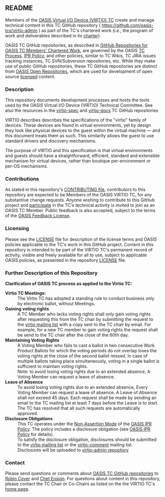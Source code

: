<div>
<h2>README</h2>

<p>Members of the <a href="https://www.oasis-open.org/committees/virtio/">OASIS Virtual I/O Device (VIRTIO) TC</a> create and manage technical content in this TC GitHub repository ( <a href="https://github.com/oasis-tcs/virtio-admin">https://github.com/oasis-tcs/virtio-admin</a> ) as part of the TC's chartered work (<i>i.e.</i>, the program of work and deliverables described in its <a href="https://www.oasis-open.org/committees/virtio/charter.php">charter</a>).</p>

<p>OASIS TC GitHub repositories, as described in <a href="https://www.oasis-open.org/resources/tcadmin/github-repositories-for-oasis-tc-members-chartered-work">GitHub Repositories for OASIS TC Members' Chartered Work</a>, are governed by the OASIS <a href="https://www.oasis-open.org/policies-guidelines/tc-process">TC Process</a>, <a href="https://www.oasis-open.org/policies-guidelines/ipr">IPR Policy</a>, and other policies, similar to TC Wikis, TC JIRA issues tracking instances, TC SVN/Subversion repositories, etc.  While they make use of public GitHub repositories, these TC GitHub repositories are distinct from <a href="https://www.oasis-open.org/resources/open-repositories">OASIS Open Repositories</a>, which are used for development of open source <a href="https://www.oasis-open.org/resources/open-repositories/licenses">licensed</a> content.</p>
</div>

<div>
<h3>Description</h3>

<p>This repository documents development processes and hosts the tools used by the OASIS Virtual I/O Device (VIRTIO) Technical Committee.  See also the resources in the <a href="https://github.com/oasis-tcs/virtio-spec">virtio-spec</a> and <a href="https://github.com/oasis-tcs/virtio-docs">virtio-docs</a> TC GitHub repositories</p>

<p>VIRTIO describes describes the specifications of the "virtio" family of devices. These devices are found in virtual environments, yet by design they look like physical devices to the guest within the virtual machine &mdash; and this document treats them as such. This similarity allows the guest to use standard drivers and discovery mechanisms.</p>

<p>The purpose of VIRTIO and this specification is that virtual environments and guests should have a straightforward, efficient, standard and extensible mechanism for virtual devices, rather than boutique per-environment or per-OS mechanisms.</p>

</div>

<div>
<h3>Contributions</h3>
<p>As stated in this repository's <a href="https://github.com/oasis-tcs/virtio-admin/blob/master/CONTRIBUTING.md">CONTRIBUTING file</a>, contributors to this repository are expected to be Members of the OASIS VIRTIO TC, for any substantive change requests.  Anyone wishing to contribute to this GitHub project and <a href="https://www.oasis-open.org/join/participation-instructions">participate</a> in the TC's technical activity is invited to join as an OASIS TC Member.  Public feedback is also accepted, subject to the terms of the <a href="https://www.oasis-open.org/policies-guidelines/ipr#appendixa">OASIS Feedback License</a>.</p>
</div>



<div>
<h3>Licensing</h3>
<p>Please see the <a href="https://github.com/oasis-tcs/virtio-admin/blob/master/LICENSE.md">LICENSE</a> file for description of the license terms and OASIS policies applicable to the TC's work in this GitHub project. Content in this repository is intended to be part of the VIRTIO TC's permanent record of activity, visible and freely available for all to use, subject to applicable OASIS policies, as presented in the repository <a href="https://github.com/oasis-tcs/virtio-admin/blob/master/LICENSE.md">LICENSE</a> file.</p>
</div>

<div>
<h3>Further Description of this Repository</h3>
<strong>Clarification of OASIS TC process as applied to the Virtio TC:</strong>
<dl>
<dt><strong>Virtio TC Meetings:</strong></dt>
<dd>The Virtio TC has adopted a standing rule to conduct business only by electronic ballot, without Meetings.<dd>
<dt><strong>Gaining voting rights</strong></dt>
<dd>A TC Member who lacks voting rights shall only gain voting rights
   after requesting this from the TC chair by submitting the request to the
   <a href="http://lists.oasis-open.org/archives/virtio/">virtio mailing list</a>
   with a copy sent to the TC chair by email. For example, for a new TC member
   to gain voting rights the request shall be send to the TC
   chair after the close of the 60th day.
</dd>
<dt><strong>Maintaining Voting Rights</strong></dt>
<dd>
A Voting Member who fails to cast a ballot in two consecutive Work Product
Ballots for which the voting periods do not overlap loses the voting rights at
the close of the second ballot missed. In case of multiple ballots taking place
simultaneously, voting in a single ballot is sufficient to maintain voting
rights.
<br>Note: to avoid losing voting rights due to an extended absence,
A Voting Member can request a leave of absence.
</dd>
<dt><strong>Leave of Absence</strong></dt>
<dd>
To avoid losing voting rights due to an extended absence,
Every Voting Member can request a leave of absence.
A Leave of
Absence shall not exceed 45 days. Each request shall be made by sending an
email to the TC mailing list at least 7 days before the Leave is to start.
<br>The TC has resolved that all such requests are automatically approved.
</dd>
<dt><strong>Disclosure Obligations</strong></dt>
<dd>
This TC operates under the
<a href="https://www.oasis-open.org/policies-guidelines/ipr#Non-Assertion-Mode">Non-Assertion Mode</a>
of the <a href="https://www.oasis-open.org/policies-guidelines/ipr">OASIS IPR Policy</a>.
The policy includes a disclosure obligation (see
<a href="https://www.oasis-open.org/policies-guidelines/ipr">OASIS IPR Policy</a>
for details).
<br>
To satisfy the disclosure obligation, disclosures should be submitted to
the <a href="http://lists.oasis-open.org/archives/virtio/">virtio mailing list</a>
or the <a href="https://www.oasis-open.org/committees/comments/index.php?wg_abbrev=virtio">virtio-comment</a> mailing list.
<br>
Disclosures will be uploaded to
<a href="IPR.md">virtio-admin repository</a>
<dd>
</p>
</div>

<div>

<h3>Contact</h3>
<p>Please send questions or comments about <a href="https://www.oasis-open.org/resources/tcadmin/github-repositories-for-oasis-tc-members-chartered-work">OASIS TC GitHub repositories</a> to <a href="mailto:robin@oasis-open.org">Robin Cover</a> and <a href="mailto:chet.ensign@oasis-open.org">Chet Ensign</a>.  For questions about content in this repository, please contact the TC Chair or Co-Chairs as listed on the the VIRTIO TC's <a href="https://www.oasis-open.org/committees/virtio/">home page</a>.</p>
</div>
